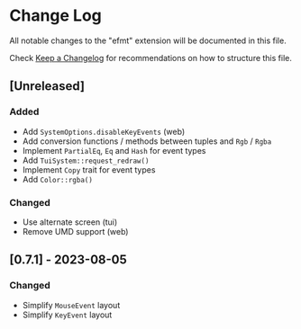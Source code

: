 # Change Log

All notable changes to the "efmt" extension will be documented in this file.

Check [Keep a Changelog](http://keepachangelog.com/) for recommendations on how to structure this file.

## [Unreleased]

### Added

- Add `SystemOptions.disableKeyEvents` (web)
- Add conversion functions / methods between tuples and `Rgb` / `Rgba`
- Implement `PartialEq`, `Eq` and `Hash` for event types
- Add `TuiSystem::request_redraw()`
- Implement `Copy` trait for event types
- Add `Color::rgba()`

### Changed

- Use alternate screen (tui)
- Remove UMD support (web)

## [0.7.1] - 2023-08-05

### Changed

- Simplify `MouseEvent` layout
- Simplify `KeyEvent` layout

